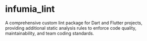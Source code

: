# infumia_lint

A comprehensive custom lint package for Dart and Flutter projects, providing additional static analysis rules to enforce code quality, maintainability, and team coding standards.
